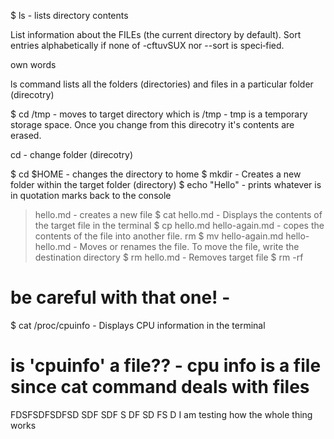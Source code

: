 $ ls		- lists directory contents 

List  information  about  the FILEs (the current directory by default).
Sort entries alphabetically if none of -cftuvSUX nor --sort is speci‐fied.

own words 

ls command lists all the folders (directories) and files in a particular folder (direcotry)

$ cd /tmp	- moves to target directory which is /tmp
		- tmp is a temporary storage space. Once you change from this direcotry it's contents are erased.

cd - change folder (direcotry)

$ cd $HOME	- changes the directory to home
$ mkdir		- Creates a new folder within the target folder (directory)
$ echo	"Hello" - prints whatever is in quotation marks back to the console
> hello.md	- creates a new file
$ cat hello.md		- Displays the contents of the target file in the terminal
$ cp hello.md hello-again.md		- copes the contents of the file into another file. rm
$ mv hello-again.md hello-hello.md	- Moves or renames the file. To move the file, write the 						  destination directory
$ rm hello.md		- Removes target file
$ rm -rf	
# be careful with that one!		-
$ cat /proc/cpuinfo			- Displays CPU information in the terminal	
# is 'cpuinfo' a file??			- cpu info is a file since cat command deals with files



FDSFSDFSDFSD
SDF
SDF
S
DF
SD
FS
D
I am testing how the whole thing works
